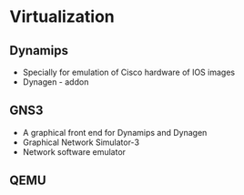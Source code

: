 # Virtualization

## Dynamips

- Specially for emulation of Cisco hardware of IOS images
- Dynagen - addon

## GNS3

- A graphical front end for Dynamips and Dynagen
- Graphical Network Simulator-3
- Network software emulator

## QEMU
